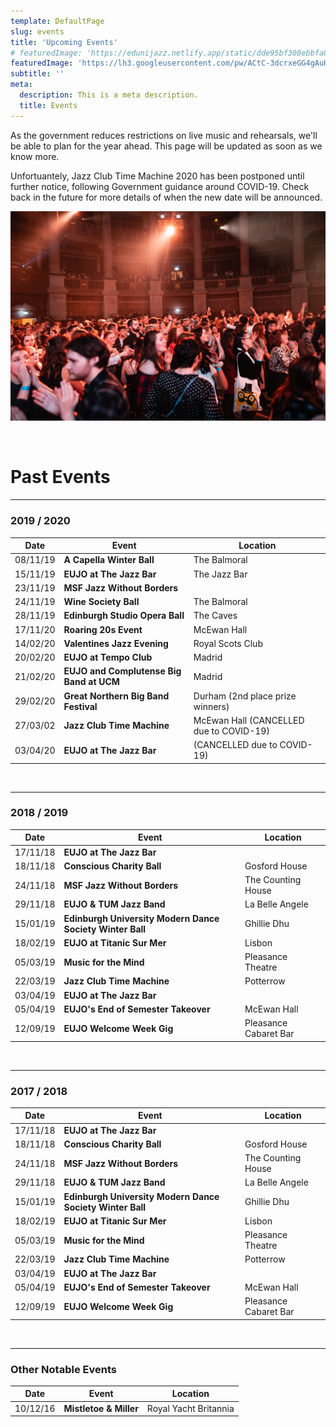 ```yaml
---
template: DefaultPage
slug: events
title: 'Upcoming Events'
# featuredImage: 'https://edunijazz.netlify.app/static/dde95bf308ebbfa0cf4b6da7bc728b3a/a296c/events-cover.jpg'
featuredImage: 'https://lh3.googleusercontent.com/pw/ACtC-3dcrxeGG4gAuHDJugNfqIhXhrSjnEhmsGXOQ8cIeveAy4ZjsrfDl6k4Q40kHUK_DL8T4U9EiufKBqX8ECe4moMMA2RZSu_LhXkthXMYeyud_Fm5CnGkZj9hx3kOF3ESouOkbRXU6RCr0Ly12YpIwPaF=w1166-h656-no?authuser=0'
subtitle: ''
meta:
  description: This is a meta description.
  title: Events
---
```


As the government reduces restrictions on live music and rehearsals, we'll be able to plan for the year ahead. This page will be updated as soon as we know more.

Unfortuantely, Jazz Club Time Machine 2020 has been postponed until further notice, following Government guidance around COVID-19. Check back in the future for more details of when the new date will be announced.

![](../images/events.jpg)

<br/>

# Past Events

---

### 2019 / 2020

| Date     | Event                                    | Location                                |
|----------|------------------------------------------|-----------------------------------------|
| 08/11/19 | **A Capella Winter Ball**                | The Balmoral                            |
| 15/11/19 | **EUJO at The Jazz Bar**                 | The Jazz Bar                            |
| 23/11/19 | **MSF Jazz Without Borders**             |                                         |
| 24/11/19 | **Wine Society Ball**                    | The Balmoral                            |
| 28/11/19 | **Edinburgh Studio Opera Ball**          | The Caves                               |
| 17/11/20 | **Roaring 20s Event**                    | McEwan Hall                             |
| 14/02/20 | **Valentines Jazz Evening**              | Royal Scots Club                        |
| 20/02/20 | **EUJO at Tempo Club**                   | Madrid                                  |
| 21/02/20 | **EUJO and Complutense Big Band at UCM** | Madrid                                  |
| 29/02/20 | **Great Northern Big Band Festival**     | Durham (2nd place prize winners)        |
| 27/03/02 | **Jazz Club Time Machine**               | McEwan Hall (CANCELLED due to COVID-19) |
| 03/04/20 | **EUJO at The Jazz Bar**                 | (CANCELLED due to COVID-19)             |

<br/>

---

### 2018 / 2019

| Date     | Event                                                     | Location              |
|----------|-----------------------------------------------------------|-----------------------|
| 17/11/18 | **EUJO at The Jazz Bar**                                  |                       |
| 18/11/18 | **Conscious Charity Ball**                                | Gosford House         |
| 24/11/18 | **MSF Jazz Without Borders**                              | The Counting House    |
| 29/11/18 | **EUJO & TUM Jazz Band**                                  | La Belle Angele       |
| 15/01/19 | **Edinburgh University Modern Dance Society Winter Ball** | Ghillie Dhu           |
| 18/02/19 | **EUJO at Titanic Sur Mer**                               | Lisbon                |
| 05/03/19 | **Music for the Mind**                                    | Pleasance Theatre     |
| 22/03/19 | **Jazz Club Time Machine**                                | Potterrow             |
| 03/04/19 | **EUJO at The Jazz Bar**                                  |                       |
| 05/04/19 | **EUJO's End of Semester Takeover**                       | McEwan Hall           |
| 12/09/19 | **EUJO Welcome Week Gig**                                 | Pleasance Cabaret Bar |

<br/>

---

### 2017 / 2018

| Date     | Event                                                     | Location              |
|----------|-----------------------------------------------------------|-----------------------|
| 17/11/18 | **EUJO at The Jazz Bar**                                  |                       |
| 18/11/18 | **Conscious Charity Ball**                                | Gosford House         |
| 24/11/18 | **MSF Jazz Without Borders**                              | The Counting House    |
| 29/11/18 | **EUJO & TUM Jazz Band**                                  | La Belle Angele       |
| 15/01/19 | **Edinburgh University Modern Dance Society Winter Ball** | Ghillie Dhu           |
| 18/02/19 | **EUJO at Titanic Sur Mer**                               | Lisbon                |
| 05/03/19 | **Music for the Mind**                                    | Pleasance Theatre     |
| 22/03/19 | **Jazz Club Time Machine**                                | Potterrow             |
| 03/04/19 | **EUJO at The Jazz Bar**                                  |                       |
| 05/04/19 | **EUJO's End of Semester Takeover**                       | McEwan Hall           |
| 12/09/19 | **EUJO Welcome Week Gig**                                 | Pleasance Cabaret Bar |

<br/>

---

### Other Notable Events

| Date     | Event                                                     | Location              |
|----------|-----------------------------------------------------------|-----------------------|
| 10/12/16 | **Mistletoe & Miller**                                    | Royal Yacht Britannia |